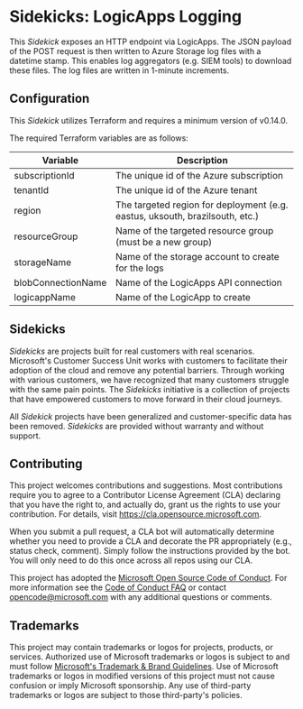 # Sidekicks: LogicApps Logging
This _Sidekick_ exposes an HTTP endpoint via LogicApps. The JSON payload of the POST request is then written to Azure Storage log files with a datetime stamp. This enables log aggregators (e.g. SIEM tools) to download these files. The log files are written in 1-minute increments.

## Configuration
This _Sidekick_ utilizes Terraform and requires a minimum version of v0.14.0.

The required Terraform variables are as follows:

| Variable | Description |
| -------- | ----------- |
| subscriptionId        | The unique id of the Azure subscription |
| tenantId              | The unique id of the Azure tenant |
| region                | The targeted region for deployment (e.g. eastus, uksouth, brazilsouth, etc.) |
| resourceGroup         | Name of the targeted resource group (must be a new group) |
| storageName           | Name of the storage account to create for the logs |
| blobConnectionName    | Name of the LogicApps API connection |
| logicappName          | Name of the LogicApp to create |



## Sidekicks
_Sidekicks_ are projects built for real customers with real scenarios. Microsoft's Customer Success Unit works with customers to facilitate their adoption of the cloud and remove any potential barriers. Through working with various customers, we have recognized that many customers struggle with the same pain points. The _Sidekicks_ initiative is a collection of projects that have empowered customers to move forward in their cloud journeys. 

All _Sidekick_ projects have been generalized and customer-specific data has been removed. _Sidekicks_ are provided without warranty and without support.
## Contributing

This project welcomes contributions and suggestions.  Most contributions require you to agree to a
Contributor License Agreement (CLA) declaring that you have the right to, and actually do, grant us
the rights to use your contribution. For details, visit https://cla.opensource.microsoft.com.

When you submit a pull request, a CLA bot will automatically determine whether you need to provide
a CLA and decorate the PR appropriately (e.g., status check, comment). Simply follow the instructions
provided by the bot. You will only need to do this once across all repos using our CLA.

This project has adopted the [Microsoft Open Source Code of Conduct](https://opensource.microsoft.com/codeofconduct/).
For more information see the [Code of Conduct FAQ](https://opensource.microsoft.com/codeofconduct/faq/) or
contact [opencode@microsoft.com](mailto:opencode@microsoft.com) with any additional questions or comments.

## Trademarks

This project may contain trademarks or logos for projects, products, or services. Authorized use of Microsoft 
trademarks or logos is subject to and must follow 
[Microsoft's Trademark & Brand Guidelines](https://www.microsoft.com/en-us/legal/intellectualproperty/trademarks/usage/general).
Use of Microsoft trademarks or logos in modified versions of this project must not cause confusion or imply Microsoft sponsorship.
Any use of third-party trademarks or logos are subject to those third-party's policies.
